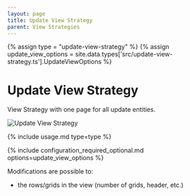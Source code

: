 ```yaml
---
layout: page
title: Update View Strategy
parent: View Strategies
---
```


{% assign type = "update-view-strategy" %}
{% assign update_view_options = site.data.types['src/update-view-strategy.ts'].UpdateViewOptions %}

# Update View Strategy

View Strategy with one page for all update entities.

 ![Update View Strategy](/assets/update/update-view-strategy.png "Update View Strategy")

{% include usage.md type=type %}

{% include configuration_required_optional.md options=update_view_options %}

Modifications are possible to:

- the rows/grids in the view (number of grids, header, etc.)

